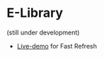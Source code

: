 # E-Library
(still under development)
- [Live-demo](https://elibrary.elsamani.com) for Fast Refresh
